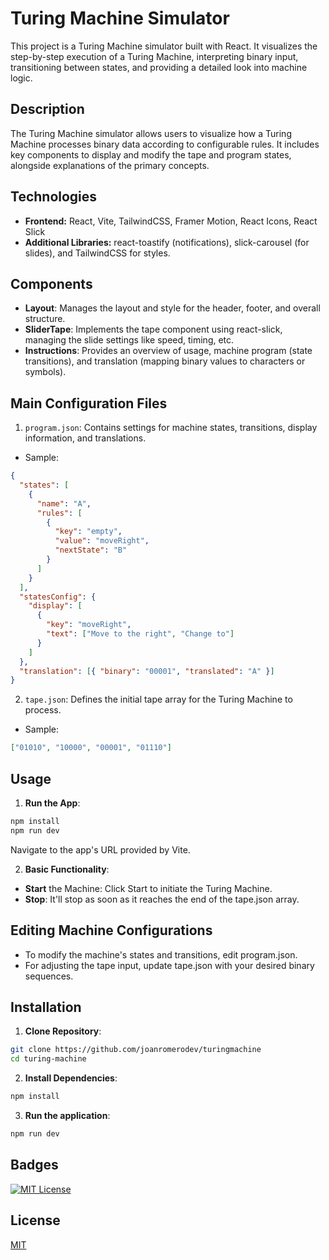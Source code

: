 # Turing Machine Simulator

This project is a Turing Machine simulator built with React. It visualizes the step-by-step execution of a Turing Machine, interpreting binary input, transitioning between states, and providing a detailed look into machine logic.

## Description

The Turing Machine simulator allows users to visualize how a Turing Machine processes binary data according to configurable rules. It includes key components to display and modify the tape and program states, alongside explanations of the primary concepts.

## Technologies

- **Frontend:** React, Vite, TailwindCSS, Framer Motion, React Icons, React Slick
- **Additional Libraries:** react-toastify (notifications), slick-carousel (for slides), and TailwindCSS for styles.

## Components

- **Layout**: Manages the layout and style for the header, footer, and overall structure.
- **SliderTape**: Implements the tape component using react-slick, managing the slide settings like speed, timing, etc.
- **Instructions**: Provides an overview of usage, machine program (state transitions), and translation (mapping binary values to characters or symbols).

## Main Configuration Files

1. `program.json`: Contains settings for machine states, transitions, display information, and translations.

- Sample:

```json
{
  "states": [
    {
      "name": "A",
      "rules": [
        {
          "key": "empty",
          "value": "moveRight",
          "nextState": "B"
        }
      ]
    }
  ],
  "statesConfig": {
    "display": [
      {
        "key": "moveRight",
        "text": ["Move to the right", "Change to"]
      }
    ]
  },
  "translation": [{ "binary": "00001", "translated": "A" }]
}
```

2. `tape.json`: Defines the initial tape array for the Turing Machine to process.

- Sample:

```json
["01010", "10000", "00001", "01110"]
```

## Usage

1. **Run the App**:

```bash
npm install
npm run dev
```

Navigate to the app's URL provided by Vite.

2. **Basic Functionality**:

- **Start** the Machine: Click Start to initiate the Turing Machine.
- **Stop**: It'll stop as soon as it reaches the end of the tape.json array.

## Editing Machine Configurations

- To modify the machine's states and transitions, edit program.json.
- For adjusting the tape input, update tape.json with your desired binary sequences.

## Installation

1. **Clone Repository**:

```bash
git clone https://github.com/joanromerodev/turingmachine
cd turing-machine
```

2. **Install Dependencies**:

```bash
npm install
```

3. **Run the application**:

```bash
npm run dev
```

## Badges

[![MIT License](https://img.shields.io/badge/License-MIT-green.svg)](https://choosealicense.com/licenses/mit/)

## License

[MIT](https://github.com/joanromerodev/turingmachine/blob/main/LICENSE)
